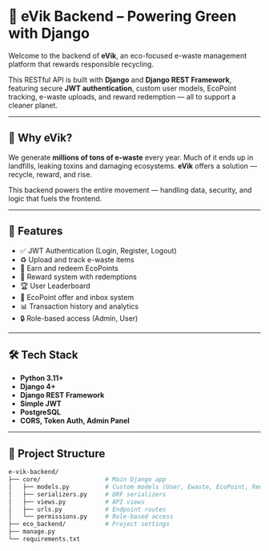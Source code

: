 # 🔐 eVik Backend – Powering Green with Django

Welcome to the backend of **eVik**, an eco-focused e-waste management platform that rewards responsible recycling.

This RESTful API is built with **Django** and **Django REST Framework**, featuring secure **JWT authentication**, custom user models, EcoPoint tracking, e-waste uploads, and reward redemption — all to support a cleaner planet.

---

## 🌿 Why eVik?

We generate **millions of tons of e-waste** every year. Much of it ends up in landfills, leaking toxins and damaging ecosystems. **eVik** offers a solution — recycle, reward, and rise.

This backend powers the entire movement — handling data, security, and logic that fuels the frontend.

---

## 🚀 Features

- ✅ JWT Authentication (Login, Register, Logout)
- ♻️ Upload and track e-waste items
- 🧮 Earn and redeem EcoPoints
- 🧾 Reward system with redemptions
- 🏆 User Leaderboard
- 📨 EcoPoint offer and inbox system
- 📊 Transaction history and analytics
- 🔒 Role-based access (Admin, User)

---

## 🛠 Tech Stack

- **Python 3.11+**
- **Django 4+**
- **Django REST Framework**
- **Simple JWT**
- **PostgreSQL**
- **CORS, Token Auth, Admin Panel**

---

## 📁 Project Structure

```bash
e-vik-backend/
├── core/                  # Main Django app
│   ├── models.py          # Custom models (User, Ewaste, EcoPoint, Reward)
│   ├── serializers.py     # DRF serializers
│   ├── views.py           # API views
│   ├── urls.py            # Endpoint routes
│   └── permissions.py     # Role-based access
├── eco_backend/           # Project settings
├── manage.py
└── requirements.txt
